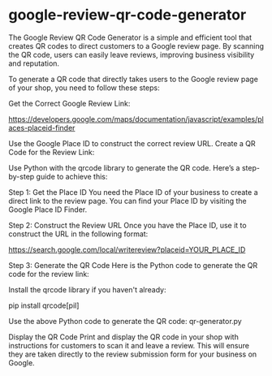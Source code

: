 # google-review-qr-code-generator
The Google Review QR Code Generator is a simple and efficient tool that creates QR codes to direct customers to a Google review page. By scanning the QR code, users can easily leave reviews, improving business visibility and reputation.


To generate a QR code that directly takes users to the Google review page of your shop, you need to follow these steps:

Get the Correct Google Review Link:

https://developers.google.com/maps/documentation/javascript/examples/places-placeid-finder

Use the Google Place ID to construct the correct review URL.
Create a QR Code for the Review Link:

Use Python with the qrcode library to generate the QR code.
Here’s a step-by-step guide to achieve this:

Step 1: Get the Place ID
You need the Place ID of your business to create a direct link to the review page. You can find your Place ID by visiting the Google Place ID Finder.

Step 2: Construct the Review URL
Once you have the Place ID, use it to construct the URL in the following format:

https://search.google.com/local/writereview?placeid=YOUR_PLACE_ID

Step 3: Generate the QR Code
Here is the Python code to generate the QR code for the review link:

Install the qrcode library if you haven't already:

pip install qrcode[pil]

Use the above Python code to generate the QR code:
qr-generator.py

Display the QR Code
Print and display the QR code in your shop with instructions for customers to scan it and leave a review. This will ensure they are taken directly to the review submission form for your business on Google.
